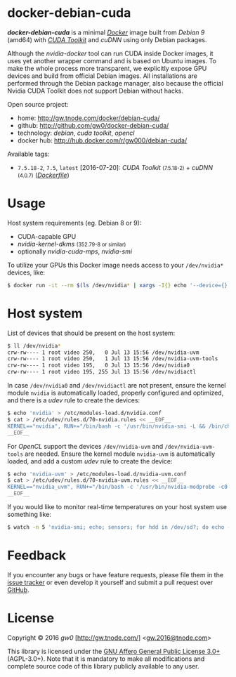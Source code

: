 docker-debian-cuda
==================

***docker-debian-cuda*** is a minimal [*Docker*](http://www.docker.com/) image built from *Debian 9* (amd64) with [*CUDA Toolkit*](http://developer.nvidia.com/cuda-toolkit) and *cuDNN* using only Debian packages.

Although the *nvidia-docker* tool can run CUDA inside Docker images, it uses yet another wrapper command and is based on Ubuntu images. To make the whole process more transparent, we explicitly expose GPU devices and build from official Debian images. All installations are performed through the Debian package manager, also because the official Nvidia CUDA Toolkit does not support Debian without hacks.

Open source project:

- <i class="fa fa-fw fa-home"></i> home: <http://gw.tnode.com/docker/debian-cuda/>
- <i class="fa fa-fw fa-github-square"></i> github: <http://github.com/gw0/docker-debian-cuda/>
- <i class="fa fa-fw fa-laptop"></i> technology: *debian*, *cuda toolkit*, *opencl*
- <i class="fa fa-fw fa-database"></i> docker hub: <http://hub.docker.com/r/gw000/debian-cuda/>

Available tags:

- `7.5.18-2`, `7.5`, `latest` [2016-07-20]: *CUDA Toolkit* <small>(7.5.18-2)</small> + *cuDNN* <small>(4.0.7)</small> ([*Dockerfile*](http://github.com/gw0/docker-debian-cuda/blob/master/Dockerfile))


Usage
=====

Host system requirements (eg. Debian 8 or 9):

- CUDA-capable GPU
- *nvidia-kernel-dkms* <small>(352.79-8 or similar)</small>
- optionally *nvidia-cuda-mps*, *nvidia-smi*

To utilize your GPUs this Docker image needs access to your `/dev/nvidia*` devices, like:

```bash
$ docker run -it --rm $(ls /dev/nvidia* | xargs -I{} echo '--device={}') gw000/debian-cuda
```


Host system
===========

List of devices that should be present on the host system:

```bash
$ ll /dev/nvidia*
crw-rw---- 1 root video 250,   0 Jul 13 15:56 /dev/nvidia-uvm
crw-rw---- 1 root video 250,   1 Jul 13 15:56 /dev/nvidia-uvm-tools
crw-rw---- 1 root video 195,   0 Jul 13 15:56 /dev/nvidia0
crw-rw---- 1 root video 195, 255 Jul 13 15:56 /dev/nvidiactl
```

In case `/dev/nvidia0` and `/dev/nvidiactl` are not present, ensure the kernel module `nvidia` is automatically loaded, properly configured and optimized, and there is a *udev* rule to create the devices:

```bash
$ echo 'nvidia' > /etc/modules-load.d/nvidia.conf
$ cat > /etc/udev/rules.d/70-nvidia.rules << __EOF__
KERNEL=="nvidia", RUN+="/bin/bash -c '/usr/bin/nvidia-smi -L && /bin/chmod 0660 /dev/nvidia* && /bin/chgrp video /dev/nvidia*'"
__EOF__
```

For *OpenCL* support the devices `/dev/nvidia-uvm` and `/dev/nvidia-uvm-tools` are needed. Ensure the kernel module `nvidia-uvm` is automatically loaded, and add a custom *udev* rule to create the device:

```bash
$ echo 'nvidia-uvm' > /etc/modules-load.d/nvidia-uvm.conf
$ cat > /etc/udev/rules.d/70-nvidia-uvm.rules << __EOF__
KERNEL=="nvidia_uvm", RUN+="/bin/bash -c '/usr/bin/nvidia-modprobe -c0 -u && /bin/chmod 0660 /dev/nvidia-uvm* && /bin/chgrp video /dev/nvidia-uvm*'"
__EOF__
```

If you would like to monitor real-time temperatures on your host system use something like:

```bash
$ watch -n 5 'nvidia-smi; echo; sensors; for hdd in /dev/sd?; do echo -n "$hdd  "; smartctl -A $hdd | grep Temperature_Celsius; done'
```


Feedback
========

If you encounter any bugs or have feature requests, please file them in the [issue tracker](http://github.com/gw0/docker-debian-cuda/issues/) or even develop it yourself and submit a pull request over [GitHub](http://github.com/gw0/docker-debian-cuda/).


License
=======

Copyright &copy; 2016 *gw0* [<http://gw.tnode.com/>] &lt;<gw.2016@tnode.com>&gt;

This library is licensed under the [GNU Affero General Public License 3.0+](LICENSE_AGPL-3.0.txt) (AGPL-3.0+). Note that it is mandatory to make all modifications and complete source code of this library publicly available to any user.
